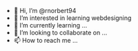 - 👋 Hi, I’m @rnorbert94
- 👀 I’m interested in learning webdesigning
- 🌱 I’m currently learning ...
- 💞️ I’m looking to collaborate on ...
- 📫 How to reach me ...

<!---
rnorbert94/rnorbert94 is a ✨ special ✨ repository because its `README.md` (this file) appears on your GitHub profile.
You can click the Preview link to take a look at your changes.
--->
